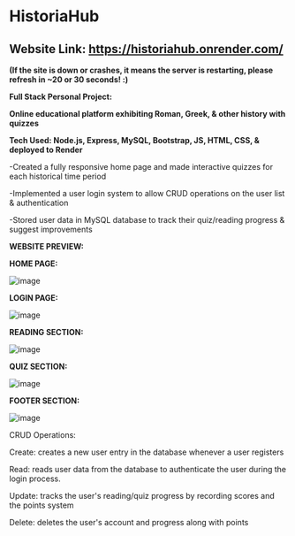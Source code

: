 # HistoriaHub  

## Website Link: https://historiahub.onrender.com/

**(If the site is down or crashes, it means the server is restarting, please refresh in ~20 or 30 seconds! :)**

**Full Stack Personal Project:**

**Online educational platform exhibiting Roman, Greek, &amp; other history with quizzes**

**Tech Used: Node.js, Express, MySQL, Bootstrap, JS, HTML, CSS, & deployed to Render**

-Created a fully responsive home page and made interactive quizzes for each historical time period

-Implemented a user login system to allow CRUD operations on the user list & authentication

-Stored user data in MySQL database to track their quiz/reading progress & suggest improvements

**WEBSITE PREVIEW:**

**HOME PAGE:**

![image](https://github.com/ylu8888/HistoriaHub/assets/123523291/27177c9e-218b-4afe-8bc4-cc44e1581565)

**LOGIN PAGE:**

![image](https://github.com/ylu8888/HistoriaHub/assets/123523291/86052f5e-1bb7-485b-9e70-ceb82d9c3365)

**READING SECTION:**

![image](https://github.com/ylu8888/HistoriaHub/assets/123523291/29a5ab2a-85ab-489a-a38c-73fa3eeed509)

**QUIZ SECTION:**

![image](https://github.com/ylu8888/HistoriaHub/assets/123523291/a55668d8-23ee-42b9-8f1b-7cdc30e5e2a3)

**FOOTER SECTION:**

![image](https://github.com/ylu8888/HistoriaHub/assets/123523291/825775e7-4001-45ed-b6ac-40f99e65742d)


CRUD Operations:

Create: creates a new user entry in the database whenever a user registers

Read: reads user data from the database to authenticate the user during the login process.

Update: tracks the user's reading/quiz progress by recording scores and the points system

Delete:  deletes the user's account and progress along with points


